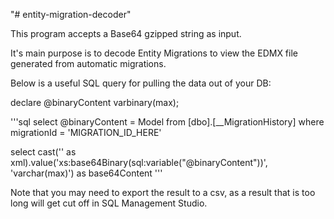 "# entity-migration-decoder" 

This program accepts a Base64 gzipped string as input. 

It's main purpose is to decode Entity Migrations to view the EDMX file generated from automatic migrations.

Below is a useful SQL query for pulling the data out of your DB:

declare @binaryContent varbinary(max);

'''sql
select @binaryContent = Model
from [dbo].[__MigrationHistory]
where migrationId = 'MIGRATION_ID_HERE'

select cast('' as xml).value('xs:base64Binary(sql:variable("@binaryContent"))',
'varchar(max)') as base64Content
'''

Note that you may need to export the result to a csv, as a result that is too long will get cut off in SQL Management Studio.